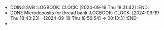 - DOING SVB
  :LOGBOOK:
  CLOCK: [2024-09-19 Thu 18:31:42]
  :END:
- DONE Microdeposits for thread bank
  :LOGBOOK:
  CLOCK: [2024-09-19 Thu 18:43:23]--[2024-09-19 Thu 18:56:54] =>  00:13:31
  :END:
-